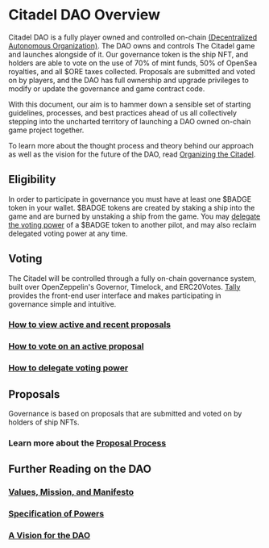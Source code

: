 # Citadel DAO Overview

Citadel DAO is a fully player owned and controlled on-chain [(Decentralized Autonomous Organization)](https://ethereum.org/en/dao/). The DAO owns and controls The Citadel game and launches alongside of it. Our governance token is the ship NFT, and holders are able to vote on the use of 70% of mint funds, 50% of OpenSea royalties, and all $ORE taxes collected. Proposals are submitted and voted on by players, and the DAO has full ownership and upgrade privileges to modify or update the governance and game contract code. 

With this document, our aim is to hammer down a sensible set of starting guidelines, processes, and best practices ahead of us all collectively stepping into the uncharted territory of launching a DAO owned on-chain game project together. 

To learn more about the thought process and theory behind our approach as well as the vision for the future of the DAO, read [Organizing the Citadel](/org/). 

## Eligibility

In order to participate in governance you must have at least one $BADGE token in your wallet. $BADGE tokens are created by staking a ship into the game and are burned by unstaking a ship from the game. You may [delegate the voting power](https://articles-orzd3tqhl-thecitadelgame.vercel.app/docs/delegating-votes) of a $BADGE token to another pilot, and may also reclaim delegated voting power at any time.   

## Voting

The Citadel will be controlled through a fully on-chain governance system, built over OpenZeppelin's Governor, Timelock, and ERC20Votes. [Tally](tally.xyz) provides the front-end user interface and makes participating in governance simple and intuitive. 

### [How to view active and recent proposals](https://docs.tally.xyz/user-guides/navigating-the-app/governance-page) 
### [How to vote on an active proposal](https://articles-orzd3tqhl-thecitadelgame.vercel.app/docs/how-the-dao-works#voting)
### [How to delegate voting power](https://articles-orzd3tqhl-thecitadelgame.vercel.app/docs/delegating-votes)

## Proposals
Governance is based on proposals that are submitted and voted on by holders of ship NFTs. 

### Learn more about the [Proposal Process](/dao/proposal/)

## Further Reading on the DAO

### [Values, Mission, and Manifesto]()

### [Specification of Powers]()

### [A Vision for the DAO](/org/)